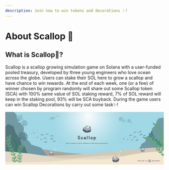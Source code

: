 ```yaml
---
description: Join now to win tokens and decorations ✨!
---
```


# About Scallop 🦪

## **What is Scallop**🦪**?**

Scallop is a scallop growing simulation game on Solana with a user-funded pooled treasury, developed by three young engineers who love ocean across the globe. Users can stake their SOL here to grow a scallop and have chance to win rewards. At the end of each week, one \(or a few\) of winner chosen by program randomly will share out some Scallop token \(SCA\) with 100% same value of SOL staking reward, 7% of SOL reward will keep in the staking pool, 93% will be SCA buyback. During the game users can win Scallop Decorations by carry out some task✨!

![](.gitbook/assets/scallop-feng-mian-0603.png)

